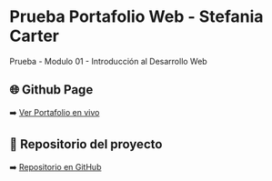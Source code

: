 # Prueba Portafolio Web - Stefania Carter

Prueba - Modulo 01 - Introducción al Desarrollo Web

## 🌐 Github Page

➡️ [Ver Portafolio en vivo](https://stefania-carter.github.io/prueba-portafolio/)

## 📁 Repositorio del proyecto

➡️ [Repositorio en GitHub](https://github.com/stefania-carter/prueba-portafolio.git)
